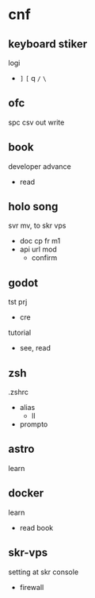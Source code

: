 
# cnf


## keyboard stiker

logi
- `]` `[` q `/` `\`


## ofc

spc csv out write


## book

developer advance
- read


## holo song

svr mv, to skr vps
- doc cp fr m1
- api url mod
  - confirm


## godot

tst prj
- cre

tutorial
- see, read


## zsh

.zshrc
- alias
  - ll
- prompto


## astro

learn


## docker

learn
- read book


## skr-vps

setting at skr console
- firewall


